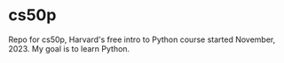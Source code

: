 # cs50p
Repo for cs50p, Harvard's free intro to Python course started November, 2023. My goal is to learn Python. 
